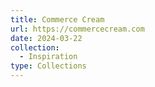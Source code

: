 ```yaml
---
title: Commerce Cream
url: https://commercecream.com
date: 2024-03-22
collection:
  - Inspiration
type: Collections
---
```

